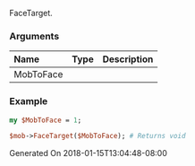 FaceTarget.
### Arguments
**Name**|**Type**|**Description**
:---|:---|:---
MobToFace||

### Example

```perl
my $MobToFace = 1;

$mob->FaceTarget($MobToFace); # Returns void
```


Generated On 2018-01-15T13:04:48-08:00